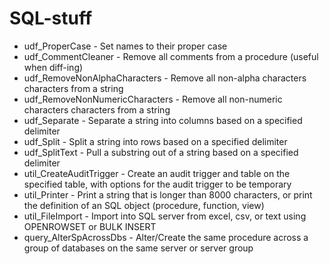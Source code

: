 # SQL-stuff

* udf_ProperCase - Set names to their proper case
* udf_CommentCleaner - Remove all comments from a procedure (useful when diff-ing)
* udf_RemoveNonAlphaCharacters - Remove all non-alpha characters characters from a string
* udf_RemoveNonNumericCharacters - Remove all non-numeric characters characters from a string
* udf_Separate - Separate a string into columns based on a specified delimiter
* udf_Split - Split a string into rows based on a specified delimiter
* udf_SplitText - Pull a substring out of a string based on a specified delimiter
* util_CreateAuditTrigger - Create an audit trigger and table on the specified table, with options for the audit trigger to be temporary
* util_Printer - Print a string that is longer than 8000 characters, or print the definition of an SQL object (procedure, function, view)
* util_FileImport - Import into SQL server from excel, csv, or text using OPENROWSET or BULK INSERT
* query_AlterSpAcrossDbs - Alter/Create the same procedure across a group of databases on the same server or server group
